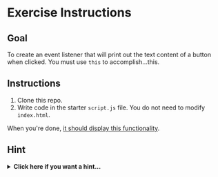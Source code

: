# Exercise Instructions

## Goal

To create an event listener that will print out the text content of a button when clicked. You must use `this` to accomplish...this.

## Instructions

1. Clone this repo.
2. Write code in the starter `script.js` file. You do not need to modify `index.html`.

When you're done, [it should display this functionality](http://ga-wdi-exercises.github.io/events-this-practice/).

## Hint

<details>
  <summary><strong>Click here if you want a hint...</strong></summary>
  
  You may need to look up a few helpful methods to use along with `$(this)` in the [jQuery docs](http://api.jquery.com/). Some methods to keep an eye out for are listed below, but bear in mind that one might be best suited for the exercise.

  - `.html()`
  - `.text()`
  - `.contents()`
  
</details>

